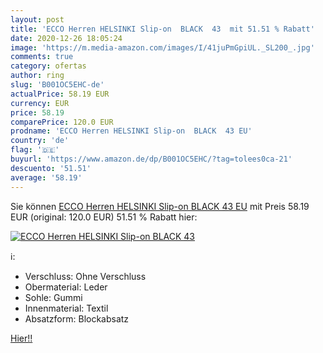 ```yaml
---
layout: post
title: 'ECCO Herren HELSINKI Slip-on  BLACK  43  mit 51.51 % Rabatt'
date: 2020-12-26 18:05:24
image: 'https://m.media-amazon.com/images/I/41juPmGpiUL._SL200_.jpg'
comments: true
category: ofertas
author: ring
slug: 'B001OC5EHC-de'
actualPrice: 58.19 EUR
currency: EUR
price: 58.19
comparePrice: 120.0 EUR
prodname: 'ECCO Herren HELSINKI Slip-on  BLACK  43 EU'
country: 'de'
flag: '🇩🇪'
buyurl: 'https://www.amazon.de/dp/B001OC5EHC/?tag=tolees0ca-21'
descuento: '51.51'
average: '58.19'
---
```


Sie können [ECCO Herren HELSINKI Slip-on  BLACK  43 EU](https://www.amazon.de/dp/B001OC5EHC/?tag=tolees0ca-21) mit Preis 58.19 EUR (original: 120.0 EUR) 51.51 % Rabatt hier:

[![ECCO Herren HELSINKI Slip-on  BLACK  43 ](https://m.media-amazon.com/images/I/41juPmGpiUL._SL200_.jpg)](https://www.amazon.de/dp/B001OC5EHC/?tag=tolees0ca-21)

ℹ️:

- Verschluss: Ohne Verschluss
- Obermaterial: Leder
- Sohle: Gummi
- Innenmaterial: Textil
- Absatzform: Blockabsatz

[Hier!!](https://www.amazon.de/dp/B001OC5EHC/?tag=tolees0ca-21)
